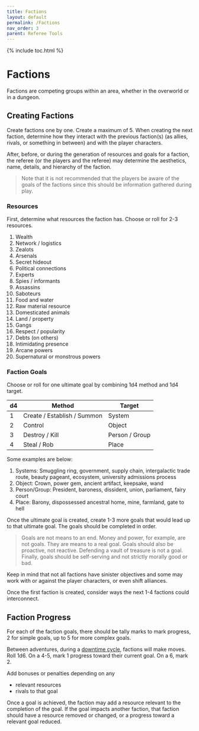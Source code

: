 ```yaml
---
title: Factions
layout: default
permalink: /Factions
nav_order: 3
parent: Referee Tools
---
```


{% include toc.html %}

# Factions

Factions are competing groups within an area, whether in the overworld or in a dungeon. 

## Creating Factions

Create factions one by one. Create a maximum of 5. When creating the next faction, determine how they interact with the previous faction(s) (as allies, rivals, or something in between) and with the player characters.

After, before, or during the generation of resources and goals for a faction, the referee (or the players and the referee) may determine the aesthetics, name, details, and hierarchy of the faction. 

> Note that it is not recommended that the players be aware of the goals of the factions since this should be information gathered during play.

### Resources

First, determine what resources the faction has. Choose or roll for 2-3 resources. 

1. Wealth
2. Network / logistics
3. Zealots
4. Arsenals
5. Secret hideout 
6. Political connections
7. Experts
8. Spies / informants
9. Assassins
10. Saboteurs
11. Food and water
12. Raw material resource
13. Domesticated animals
14. Land / property
15. Gangs
16. Respect / popularity
17. Debts (on others)
18. Intimidating presence
19. Arcane powers
20. Supernatural or monstrous powers

### Faction Goals

Choose or roll for one ultimate goal by combining 1d4 method and 1d4 target. 

| d4  | Method                      | Target         |
| --- | --------------------------- | -------------- |
| 1   | Create / Establish / Summon | System         |
| 2   | Control                     | Object         |
| 3   | Destroy / Kill              | Person / Group |
| 4   | Steal / Rob                 | Place          |

Some examples are below: 

1. Systems: Smuggling ring, government, supply chain, intergalactic trade route, beauty pageant, ecosystem, university admissions process
2. Object: Crown, power gem, ancient artifact, keepsake, wand
3. Person/Group: President, baroness, dissident, union, parliament, fairy court
4. Place: Barony, dispossessed ancestral home, mine, farmland, gate to hell

Once the ultimate goal is created, create 1-3 more goals that would lead up to that ultimate goal. The goals should be completed in order. 

> Goals are not means to an end. Money and power, for example, are not goals. They are means to a real goal. Goals should also be proactive, not reactive. Defending a vault of treasure is not a goal. Finally, goals should be self-serving and not strictly morally good or bad. 

Keep in mind that not all factions have sinister objectives and some may work with or against the player characters, or even shift alliances.

Once the first faction is created, consider ways the next 1-4 factions could interconnect. 

## Faction Progress

For each of the faction goals, there should be tally marks to mark progress, 2 for simple goals, up to 5 for more complex goals.

Between adventures, during a [downtime cycle](downtimecycle), factions will make moves. Roll 1d6. On a 4-5, mark 1 progress toward their current goal. On a 6, mark 2. 

Add bonuses or penalties depending on any 
- relevant resources
- rivals to that goal

Once a goal is achieved, the faction may add a resource relevant to the completion of the goal. If the goal impacts another faction, that faction should have a resource removed or changed, or a progress toward a relevant goal reduced.